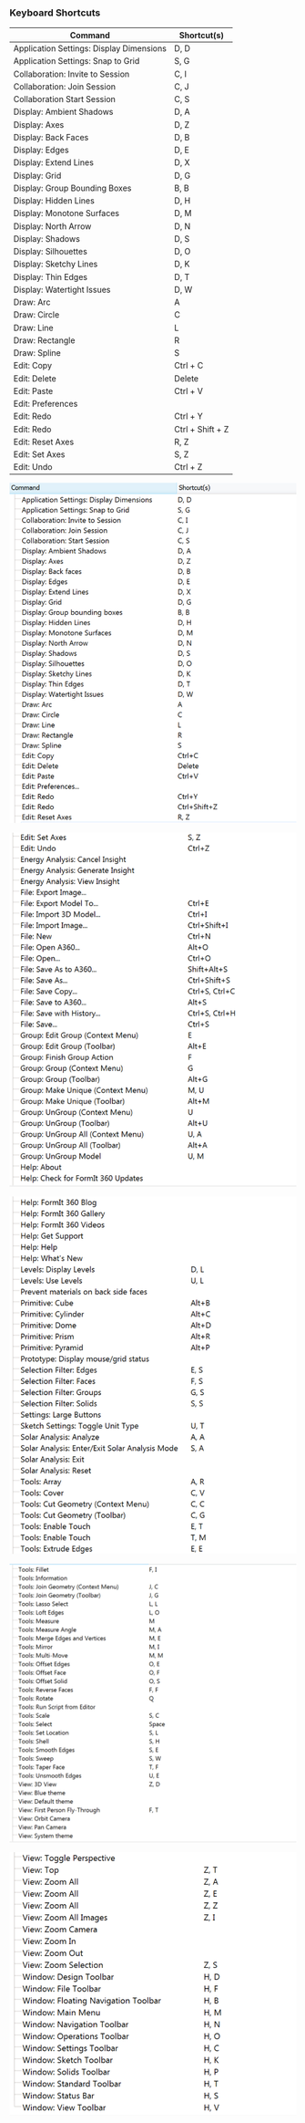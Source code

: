 ### Keyboard Shortcuts

| Command | Shortcut(s)|
|---------|---------|
| Application Settings: Display Dimensions | D, D |
| Application Settings: Snap to Grid | S, G |
| Collaboration: Invite to Session | C, I |
| Collaboration: Join Session | C, J |
| Collaboration Start Session | C, S |
| Display: Ambient Shadows | D, A |
| Display: Axes | D, Z |
| Display: Back Faces | D, B |
| Display: Edges | D, E |
| Display: Extend Lines | D, X |
| Display: Grid | D, G |
| Display: Group Bounding Boxes | B, B |
| Display: Hidden Lines | D, H |
| Display: Monotone Surfaces | D, M |
| Display: North Arrow | D, N |
| Display: Shadows | D, S |
| Display: Silhouettes | D, O |
| Display: Sketchy Lines | D, K |
| Display: Thin Edges | D, T |
| Display: Watertight Issues | D, W |
| Draw: Arc | A |
| Draw: Circle | C |
| Draw: Line | L |
| Draw: Rectangle | R |
| Draw: Spline | S |
| Edit: Copy | Ctrl + C |
| Edit: Delete | Delete |
| Edit: Paste | Ctrl + V |
| Edit: Preferences | | 
| Edit: Redo | Ctrl + Y |
| Edit: Redo | Ctrl + Shift + Z |
| Edit: Reset Axes | R, Z |
| Edit: Set Axes | S, Z |
| Edit: Undo | Ctrl + Z |

![](./images/0288d7e6-3ff2-400f-a772-47ad7592a49b.png)

![](./images/fc9de88c-9de2-4dc4-8fc7-0a0e1bad09ea.png)

![](./images/c15c3906-ab13-4fc6-889a-52040080b14f.png)

![](./images/65c03cc8-ff53-4d88-b2b6-d70fa800e7e0.png)

![](./images/d95e9b61-1e35-42a4-842a-4187c4755a7e.png)
